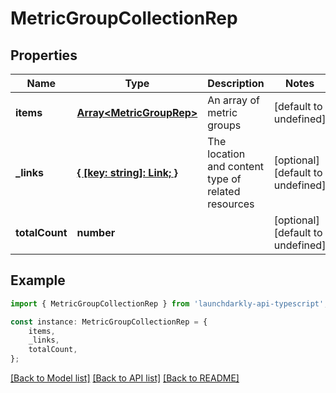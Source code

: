 # MetricGroupCollectionRep


## Properties

Name | Type | Description | Notes
------------ | ------------- | ------------- | -------------
**items** | [**Array&lt;MetricGroupRep&gt;**](MetricGroupRep.md) | An array of metric groups | [default to undefined]
**_links** | [**{ [key: string]: Link; }**](Link.md) | The location and content type of related resources | [optional] [default to undefined]
**totalCount** | **number** |  | [optional] [default to undefined]

## Example

```typescript
import { MetricGroupCollectionRep } from 'launchdarkly-api-typescript';

const instance: MetricGroupCollectionRep = {
    items,
    _links,
    totalCount,
};
```

[[Back to Model list]](../README.md#documentation-for-models) [[Back to API list]](../README.md#documentation-for-api-endpoints) [[Back to README]](../README.md)
